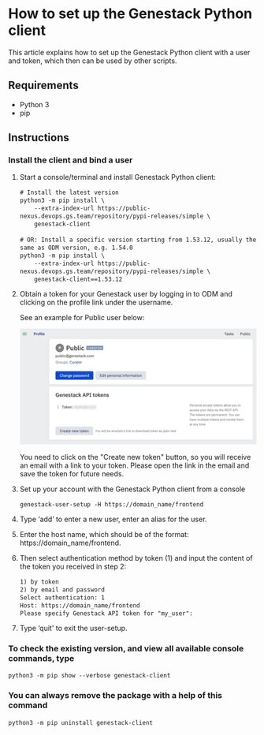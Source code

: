 # How to set up the Genestack Python client

This article explains how to set up the Genestack Python client with a user and token, which then can be used by other scripts.

## Requirements

- Python 3
- pip

## Instructions

### Install the client and bind a user

1. Start a console/terminal and install Genestack Python client:

    ```shell
    # Install the latest version
    python3 -m pip install \
        --extra-index-url https://public-nexus.devops.gs.team/repository/pypi-releases/simple \
        genestack-client

    # OR: Install a specific version starting from 1.53.12, usually the same as ODM version, e.g. 1.54.0
    python3 -m pip install \
        --extra-index-url https://public-nexus.devops.gs.team/repository/pypi-releases/simple \
        genestack-client==1.53.12
    ```

2. Obtain a token for your Genestack user by logging in to ODM and clicking on the profile link under the username.

    See an example for Public user below:

    ![GetToken](Token.png)

    You need to click on the "Create new token" button, so you will receive an email with a link to your token.
    Please open the link in the email and save the token for future needs.

3. Set up your account with the Genestack Python client from a console

    ```shell
    genestack-user-setup -H https://domain_name/frontend
    ```

4. Type ‘add’ to enter a new user, enter an alias for the user.
5. Enter the host name, which should be of the format: https://domain_name/frontend.
6. Then select authentication method by token (1) and input the content of the token you received in step 2:

    ```shell
    1) by token
    2) by email and password
    Select authentication: 1
    Host: https://domain_name/frontend
    Please specify Genestack API token for "my_user":
    ```

7. Type ‘quit' to exit the user-setup.

### To check the existing version, and view all available console commands, type

```shell
python3 -m pip show --verbose genestack-client
```

### You can always remove the package with a help of this command

```shell
python3 -m pip uninstall genestack-client
```
